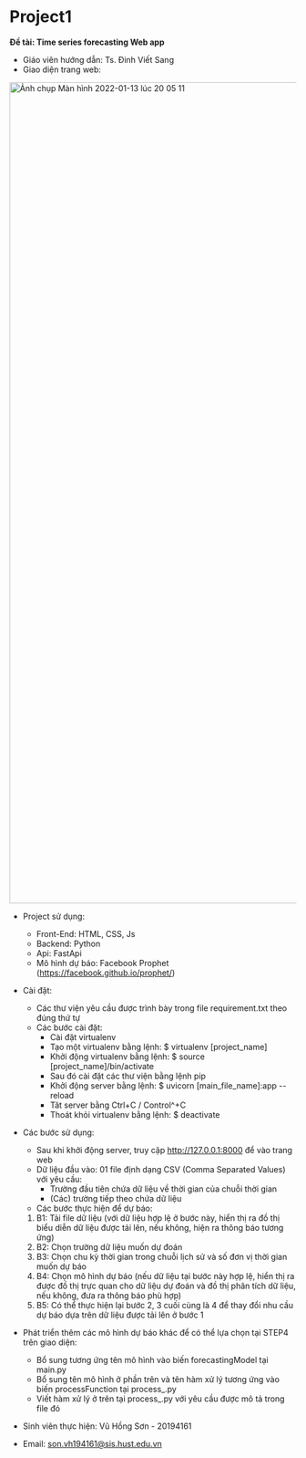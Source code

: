 # Project1

**Đề tài: Time series forecasting Web app**
* Giáo viên hướng dẫn: Ts. Đinh Viết Sang
* Giao diện trang web:
<img width="1440" alt="Ảnh chụp Màn hình 2022-01-13 lúc 20 05 11" src="https://user-images.githubusercontent.com/68985886/149335455-fb376ef5-1c02-42f3-84ad-e9d7f1ec5bed.png">

* Project sử dụng:
  * Front-End: HTML, CSS, Js
  * Backend: Python
  * Api: FastApi
  * Mô hình dự báo: Facebook Prophet (https://facebook.github.io/prophet/)

* Cài đặt: 
  * Các thư viện yêu cầu được trình bày trong file requirement.txt theo đúng thứ tự
  * Các bước cài đặt:
    - Cài đặt virtualenv
    - Tạo một virtualenv bằng lệnh:
      $ virtualenv [project_name] 
    - Khởi động virtualenv bằng lệnh:
      $ source [project_name]/bin/activate
    - Sau đó cài đặt các thư viện bằng lệnh pip
    - Khởi động server bằng lệnh:
      $ uvicorn [main_file_name]:app --reload
    - Tăt server bằng Ctrl+C / Control^+C
    - Thoát khỏi virtualenv bằng lệnh:
      $ deactivate
      
* Các bước sử dụng:
   - Sau khi khởi động server, truy cập http://127.0.0.1:8000 để vào trang web
   - Dữ liệu đầu vào: 01 file định dạng CSV (Comma Separated Values) với yêu cầu:
      + Trường đầu tiên chứa dữ liệu về thời gian của chuỗi thời gian
      + (Các) trường tiếp theo chứa dữ liệu
   -	Các bước thực hiện để dự báo:
     1.	B1: Tải file dữ liệu (với dữ liệu hợp lệ ở bước này, hiển thị ra đồ thị biểu diễn dữ liệu được tải lên, nếu không, hiện ra thông báo tương ứng)
     2.	B2: Chọn trường dữ liệu muốn dự đoán
     3.	B3: Chọn chu kỳ thời gian trong chuỗi lịch sử và số đơn vị thời gian muốn dự báo
     4.	B4: Chọn mô hình dự báo (nếu dữ liệu tại bước này hợp lệ, hiển thị ra được đồ thị trực quan cho dữ liệu dự đoán và đồ thị phân tích dữ liệu, nếu không,       đưa ra thông báo phù hợp)
     5.	B5: Có thể thực hiện lại bước 2, 3 cuối cùng là 4 để thay đổi nhu cầu dự báo dựa trên dữ liệu được tải lên ở bước 1

* Phát triển thêm các mô hình dự báo khác để có thể lựa chọn tại STEP4 trên giao diện:
  * Bổ sung tương ứng tên mô hình vào biến forecastingModel tại main.py
  * Bổ sung tên mô hình ở phần trên và tên hàm xử lý tương ứng vào biến processFunction tại process_.py
  * Viết hàm xử lý ở trên tại process_.py với yêu cầu được mô tả trong file đó
  
* Sinh viên thực hiện: Vũ Hồng Sơn - 20194161
* Email: son.vh194161@sis.hust.edu.vn



